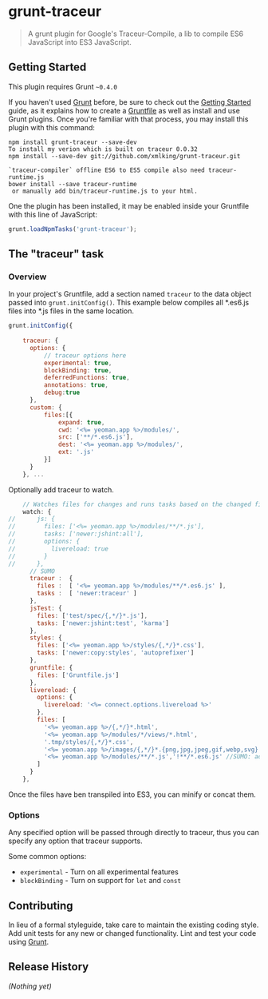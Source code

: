 # grunt-traceur

> A grunt plugin for Google's Traceur-Compile, a lib to compile ES6 JavaScript into ES3 JavaScript. 

## Getting Started
This plugin requires Grunt `~0.4.0`

If you haven't used [Grunt](http://gruntjs.com/) before, be sure to check out the [Getting Started](http://gruntjs.com/getting-started) guide, as it explains how to create a [Gruntfile](http://gruntjs.com/sample-gruntfile) as well as install and use Grunt plugins. Once you're familiar with that process, you may install this plugin with this command:

```shell
npm install grunt-traceur --save-dev
To install my verion which is built on traceur 0.0.32
npm install --save-dev git://github.com/xmlking/grunt-traceur.git

`traceur-compiler` offline ES6 to ES5 compile also need traceur-runtime.js
bower install --save traceur-runtime 
 or manually add bin/traceur-runtime.js to your html. 
```

One the plugin has been installed, it may be enabled inside your Gruntfile with this line of JavaScript:

```js
grunt.loadNpmTasks('grunt-traceur');
```

## The "traceur" task

### Overview
In your project's Gruntfile, add a section named `traceur` to the data object passed into `grunt.initConfig()`.
This example below compiles all *.es6.js files into *.js files in the same location. 
```js
grunt.initConfig({
 
    traceur: {
      options: {
          // traceur options here
          experimental: true,
          blockBinding: true,
          deferredFunctions: true,
          annotations: true,
          debug:true
      },
      custom: {
          files:[{
              expand: true,
              cwd: '<%= yeoman.app %>/modules/',
              src: ['**/*.es6.js'],
              dest: '<%= yeoman.app %>/modules/',
              ext: '.js'
          }]
      }
    }, ...
```
Optionally add traceur to watch.

```js
    // Watches files for changes and runs tasks based on the changed files
    watch: {
//      js: {
//        files: ['<%= yeoman.app %>/modules/**/*.js'],
//        tasks: ['newer:jshint:all'],
//        options: {
//          livereload: true
//        }
//      },
      // SUMO
      traceur :  {
        files :  [ '<%= yeoman.app %>/modules/**/*.es6.js' ],
        tasks :  [ 'newer:traceur' ]
      },
      jsTest: {
        files: ['test/spec/{,*/}*.js'],
        tasks: ['newer:jshint:test', 'karma']
      },
      styles: {
        files: ['<%= yeoman.app %>/styles/{,*/}*.css'],
        tasks: ['newer:copy:styles', 'autoprefixer']
      },
      gruntfile: {
        files: ['Gruntfile.js']
      },
      livereload: {
        options: {
          livereload: '<%= connect.options.livereload %>'
        },
        files: [
          '<%= yeoman.app %>/{,*/}*.html',
          '<%= yeoman.app %>/modules/*/views/*.html',
          '.tmp/styles/{,*/}*.css',
          '<%= yeoman.app %>/images/{,*/}*.{png,jpg,jpeg,gif,webp,svg}',
          '<%= yeoman.app %>/modules/**/*.js','!**/*.es6.js' //SUMO: added because I disabled jshint watch task.
        ]
      }
    },
```
Once the files have ben transpiled into ES3, you can minify or concat them. 

### Options

Any specified option will be passed through directly to traceur, thus you can specify any option that traceur supports.

Some common options:

* `experimental` - Turn on all experimental features
* `blockBinding` - Turn on support for `let` and `const`

## Contributing
In lieu of a formal styleguide, take care to maintain the existing coding style. Add unit tests for any new or changed functionality. Lint and test your code using [Grunt](http://gruntjs.com/).

## Release History
_(Nothing yet)_
